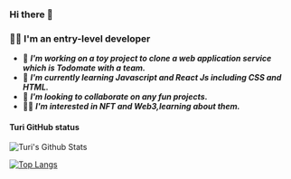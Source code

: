 ### Hi there 👋
### 👩‍💻 I'm an entry-level developer

- 🔭  ***I'm working on a toy project to clone a web application service which is Todomate with a team.***
- 🌱  ***I'm currently learning Javascript and React Js including CSS and HTML.***
- 👯  ***I'm looking to collaborate on any fun projects.*** 
- 👩‍🎤  ***I'm interested in NFT and Web3,learning about them.***


#### Turi GitHub status
 ![ Turi's Github Stats](https://github-readme-stats.vercel.app/api?username=sookm&bg_color=30,e96443,904e95&title_color=fff&text_color=fff)

[![Top Langs](https://github-readme-stats.vercel.app/api/top-langs/?username=sookm&layout=compact)](https://github.com/sookm/github-readme-stats)



<!--
**sookm/sookm** is a ✨ _special_ ✨ repository because its `README.md` (this file) appears on your GitHub profile.

Here are some ideas to get you started:

- 🔭 I’m currently working on ...
- 🌱 I’m currently learning ...
- 👯 I’m looking to collaborate on ...
- 🤔 I’m looking for help with ...
- 💬 Ask me about ...
- 📫 How to reach me: ...
- 😄 Pronouns: ...
- ⚡ Fun fact: ...
-->
